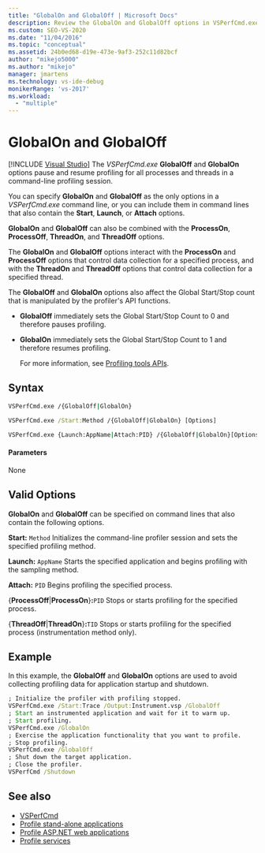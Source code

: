 ```yaml
---
title: "GlobalOn and GlobalOff | Microsoft Docs"
description: Review the GlobalOn and GlobalOff options in VSPerfCmd.exe. These options pause and resume profiling for processes and threads in a command-line profiling session.
ms.custom: SEO-VS-2020
ms.date: "11/04/2016"
ms.topic: "conceptual"
ms.assetid: 24b0ed68-d19e-473e-9af3-252c11d82bcf
author: "mikejo5000"
ms.author: "mikejo"
manager: jmartens
ms.technology: vs-ide-debug
monikerRange: 'vs-2017'
ms.workload:
  - "multiple"
---
```

# GlobalOn and GlobalOff

 [!INCLUDE [Visual Studio](~/includes/applies-to-version/vs-windows-only.md)]
The *VSPerfCmd.exe* **GlobalOff** and **GlobalOn** options pause and resume profiling for all processes and threads in a command-line profiling session.

 You can specify **GlobalOn** and **GlobalOff** as the only options in a *VSPerfCmd.exe* command line, or you can include them in command lines that also contain the **Start**, **Launch**, or **Attach** options.

 **GlobalOn** and **GlobalOff** can also be combined with the **ProcessOn**, **ProcessOff**, **ThreadOn**, and **ThreadOff** options.

 The **GlobalOn** and **GlobalOff** options interact with the **ProcessOn** and **ProcessOff** options that control data collection for a specified process, and with the **ThreadOn** and **ThreadOff** options that control data collection for a specified thread.

 The **GlobalOff** and **GlobalOn** options also affect the Global Start/Stop count that is manipulated by the profiler's API functions.

- **GlobalOff** immediately sets the Global Start/Stop Count to 0 and therefore pauses profiling.

- **GlobalOn** immediately sets the Global Start/Stop Count to 1 and therefore resumes profiling.

  For more information, see [Profiling tools APIs](../profiling/profiling-tools-apis.md).

## Syntax

```cmd
VSPerfCmd.exe /{GlobalOff|GlobalOn}

VSPerfCmd.exe /Start:Method /{GlobalOff|GlobalOn} [Options]

VSPerfCmd.exe {Launch:AppName|Attach:PID} /{GlobalOff|GlobalOn}[Options]
```

#### Parameters
 None

## Valid Options
 **GlobalOn** and **GlobalOff** can be specified on command lines that also contain the following options.

 **Start:** `Method`
 Initializes the command-line profiler session and sets the specified profiling method.

 **Launch:** `AppName`
 Starts the specified application and begins profiling with the sampling method.

 **Attach:** `PID`
 Begins profiling the specified process.

 {**ProcessOff**&#124;**ProcessOn**}**:**`PID`
 Stops or starts profiling for the specified process.

 {**ThreadOff**&#124;**ThreadOn**}**:**`TID`
 Stops or starts profiling for the specified process (instrumentation method only).

## Example
 In this example, the **GlobalOff** and **GlobalOn** options are used to avoid collecting profiling data for application startup and shutdown.

```cmd
; Initialize the profiler with profiling stopped.
VSPerfCmd.exe /Start:Trace /Output:Instrument.vsp /GlobalOff
; Start an instrumented application and wait for it to warm up.
; Start profiling.
VSPerfCmd.exe /GlobalOn
; Exercise the application functionality that you want to profile.
; Stop profiling.
VSPerfCmd.exe /GlobalOff
; Shut down the target application.
; Close the profiler.
VSPerfCmd /Shutdown

```

## See also
- [VSPerfCmd](../profiling/vsperfcmd.md)
- [Profile stand-alone applications](../profiling/command-line-profiling-of-stand-alone-applications.md)
- [Profile ASP.NET web applications](../profiling/command-line-profiling-of-aspnet-web-applications.md)
- [Profile services](../profiling/command-line-profiling-of-services.md)
